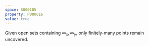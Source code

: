 ```yaml
---
space: S000185
property: P000016
value: true
---
```


Given open sets containing $\infty_x,\infty_y$, only finitely-many
points remain uncovered.
